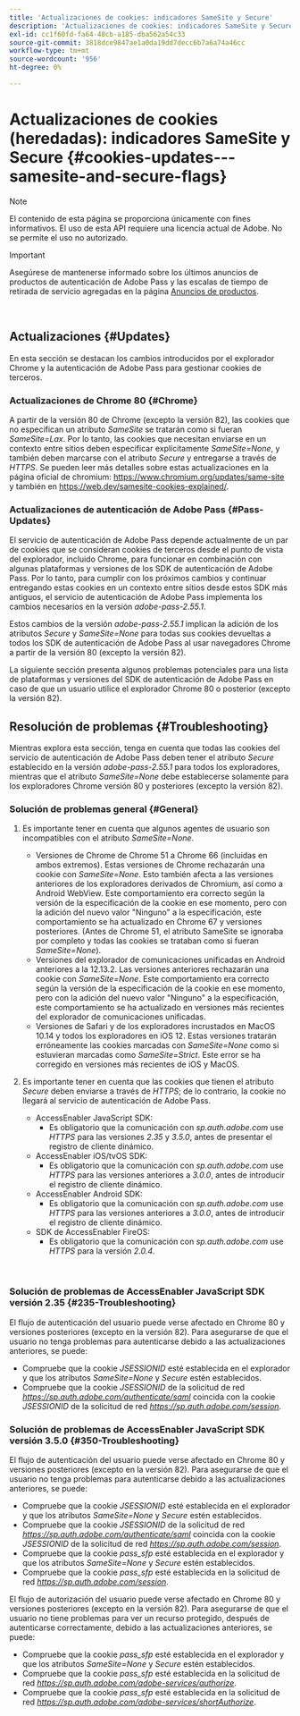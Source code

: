 ```yaml
---
title: 'Actualizaciones de cookies: indicadores SameSite y Secure'
description: 'Actualizaciones de cookies: indicadores SameSite y Secure'
exl-id: cc1f60fd-fa64-48cb-a185-dba562a54c33
source-git-commit: 3818dce9847ae1a0da19dd7decc6b7a6a74a46cc
workflow-type: tm+mt
source-wordcount: '956'
ht-degree: 0%

---
```


# Actualizaciones de cookies (heredadas): indicadores SameSite y Secure {#cookies-updates---samesite-and-secure-flags}

>[!NOTE]
>
>El contenido de esta página se proporciona únicamente con fines informativos. El uso de esta API requiere una licencia actual de Adobe. No se permite el uso no autorizado.

>[!IMPORTANT]
>
> Asegúrese de mantenerse informado sobre los últimos anuncios de productos de autenticación de Adobe Pass y las escalas de tiempo de retirada de servicio agregadas en la página [Anuncios de productos](/help/authentication/product-announcements.md).

</br>


## Actualizaciones {#Updates}

En esta sección se destacan los cambios introducidos por el explorador Chrome y la autenticación de Adobe Pass para gestionar cookies de terceros.



### Actualizaciones de Chrome 80 {#Chrome}

A partir de la versión 80 de Chrome (excepto la versión 82), las cookies que no especifican un atributo *SameSite* se tratarán como si fueran *SameSite=Lax*. Por lo tanto, las cookies que necesitan enviarse en un contexto entre sitios deben especificar explícitamente *SameSite=None*, y también deben marcarse con el atributo *Secure* y entregarse a través de *HTTPS*. Se pueden leer más detalles sobre estas actualizaciones en la página oficial de chromium: <https://www.chromium.org/updates/same-site> y también en <https://web.dev/samesite-cookies-explained/>.


### Actualizaciones de autenticación de Adobe Pass {#Pass-Updates}

El servicio de autenticación de Adobe Pass depende actualmente de un par de cookies que se consideran cookies de terceros desde el punto de vista del explorador, incluido Chrome, para funcionar en combinación con algunas plataformas y versiones de los SDK de autenticación de Adobe Pass. Por lo tanto, para cumplir con los próximos cambios y continuar entregando estas cookies en un contexto entre sitios desde estos SDK más antiguos, el servicio de autenticación de Adobe Pass implementa los cambios necesarios en la versión *adobe-pass-2.55.1*.

Estos cambios de la versión *adobe-pass-2.55.1* implican la adición de los atributos *Secure* y *SameSite=None* para todas sus cookies devueltas a todos los SDK de autenticación de Adobe Pass al usar navegadores Chrome a partir de la versión 80 (excepto la versión 82).

La siguiente sección presenta algunos problemas potenciales para una lista de plataformas y versiones del SDK de autenticación de Adobe Pass en caso de que un usuario utilice el explorador Chrome 80 o posterior (excepto la versión 82).

## Resolución de problemas {#Troubleshooting}

Mientras explora esta sección, tenga en cuenta que todas las cookies del servicio de autenticación de Adobe Pass deben tener el atributo *Secure* establecido en la versión *adobe-pass-2.55.1* para todos los exploradores, mientras que el atributo *SameSite=None* debe establecerse solamente para los exploradores Chrome versión 80 y posteriores (excepto la versión 82).


### Solución de problemas general {#General}

1. Es importante tener en cuenta que algunos agentes de usuario son incompatibles con el atributo *SameSite=None*.

   - Versiones de Chrome de Chrome 51 a Chrome 66 (incluidas en ambos extremos). Estas versiones de Chrome rechazarán una cookie con *SameSite=None*. Esto también afecta a las versiones anteriores de los exploradores derivados de Chromium, así como a Android WebView. Este comportamiento era correcto según la versión de la especificación de la cookie en ese momento, pero con la adición del nuevo valor &quot;Ninguno&quot; a la especificación, este comportamiento se ha actualizado en Chrome 67 y versiones posteriores. (Antes de Chrome 51, el atributo SameSite se ignoraba por completo y todas las cookies se trataban como si fueran *SameSite=None*).
   - Versiones del explorador de comunicaciones unificadas en Android anteriores a la 12.13.2. Las versiones anteriores rechazarán una cookie con *SameSite=None*. Este comportamiento era correcto según la versión de la especificación de la cookie en ese momento, pero con la adición del nuevo valor &quot;Ninguno&quot; a la especificación, este comportamiento se ha actualizado en versiones más recientes del explorador de comunicaciones unificadas.
   - Versiones de Safari y de los exploradores incrustados en MacOS 10.14 y todos los exploradores en iOS 12. Estas versiones tratarán erróneamente las cookies marcadas con *SameSite=None* como si estuvieran marcadas como *SameSite=Strict*. Este error se ha corregido en versiones más recientes de iOS y MacOS.


1. Es importante tener en cuenta que las cookies que tienen el atributo *Secure* deben enviarse a través de *HTTPS*; de lo contrario, la cookie no llegará al servicio de autenticación de Adobe Pass.

   - AccessEnabler JavaScript SDK:
      - Es obligatorio que la comunicación con *sp.auth.adobe.com* use *HTTPS* para las versiones *2.35* y *3.5.0*, antes de presentar el registro de cliente dinámico.
   - AccessEnabler iOS/tvOS SDK:
      - Es obligatorio que la comunicación con *sp.auth.adobe.com* use *HTTPS* para las versiones anteriores a *3.0.0*, antes de introducir el registro de cliente dinámico.
   - AccessEnabler Android SDK:
      - Es obligatorio que la comunicación con *sp.auth.adobe.com* use *HTTPS* para las versiones anteriores a *3.0.0*, antes de introducir el registro de cliente dinámico.
   - SDK de AccessEnabler FireOS:
      - Es obligatorio que la comunicación con *sp.auth.adobe.com* use *HTTPS* para la versión *2.0.4*.

</br>

### Solución de problemas de AccessEnabler JavaScript SDK versión 2.35 {#235-Troubleshooting}

El flujo de autenticación del usuario puede verse afectado en Chrome 80 y versiones posteriores (excepto en la versión 82). Para asegurarse de que el usuario no tenga problemas para autenticarse debido a las actualizaciones anteriores, se puede:

- Compruebe que la cookie *JSESSIONID* esté establecida en el explorador y que los atributos *SameSite=None* y *Secure* estén establecidos.
- Compruebe que la cookie *JSESSIONID* de la solicitud de red *https://sp.auth.adobe.com/authenticate/saml* coincida con la cookie *JSESSIONID* de la solicitud de red *https://sp.auth.adobe.com/session*.


### Solución de problemas de AccessEnabler JavaScript SDK versión 3.5.0 {#350-Troubleshooting}

El flujo de autenticación del usuario puede verse afectado en Chrome 80 y versiones posteriores (excepto en la versión 82). Para asegurarse de que el usuario no tenga problemas para autenticarse debido a las actualizaciones anteriores, se puede:

- Compruebe que la cookie *JSESSIONID* esté establecida en el explorador y que los atributos *SameSite=None* y *Secure* estén establecidos.
- Compruebe que la cookie *JSESSIONID* de la solicitud de red *https://sp.auth.adobe.com/authenticate/saml* coincida con la cookie *JSESSIONID* de la solicitud de red *https://sp.auth.adobe.com/session*.
- Compruebe que la cookie *pass\_sfp* esté establecida en el explorador y que los atributos *SameSite=None* y *Secure* estén establecidos.
- Compruebe que la cookie *pass\_sfp* esté establecida en la solicitud de red *https://sp.auth.adobe.com/session*.


El flujo de autorización del usuario puede verse afectado en Chrome 80 y versiones posteriores (excepto en la versión 82). Para asegurarse de que el usuario no tiene problemas para ver un recurso protegido, después de autenticarse correctamente, debido a las actualizaciones anteriores, se puede:

- Compruebe que la cookie *pass\_sfp* esté establecida en el explorador y que los atributos *SameSite=None* y *Secure* estén establecidos.
- Compruebe que la cookie *pass\_sfp* esté establecida en la solicitud de red *https://sp.auth.adobe.com/adobe-services/authorize*.
- Compruebe que la cookie *pass\_sfp* esté establecida en la solicitud de red *https://sp.auth.adobe.com/adobe-services/shortAuthorize*.
